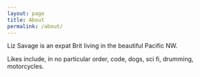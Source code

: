 ```yaml
---
layout: page
title: About
permalink: /about/
---
```


Liz Savage is an expat Brit living in the beautiful Pacific NW.

Likes include, in no particular order, code, dogs, sci fi, drumming, motorcycles.
